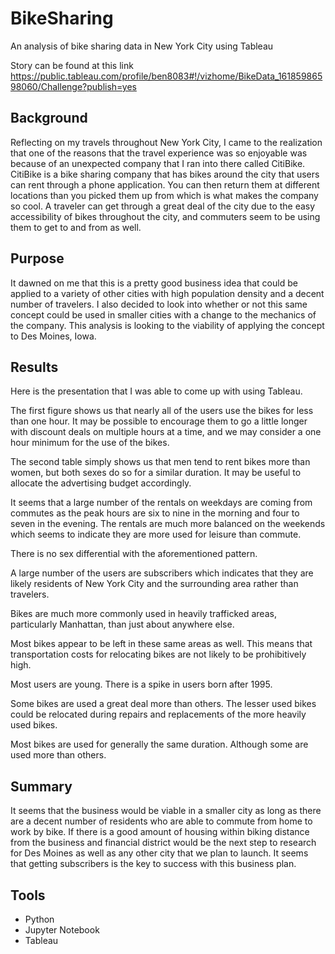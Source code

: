 # BikeSharing

An analysis of bike sharing data in New York City using Tableau

Story can be found at this link
https://public.tableau.com/profile/ben8083#!/vizhome/BikeData_16185986598060/Challenge?publish=yes

## Background

Reflecting on my travels throughout New York City, I came to the realization that one of the reasons that the travel experience was so enjoyable was because of an unexpected company that I ran into there called CitiBike.  CitiBike is a bike sharing company that has bikes around the city that users can rent through a phone application.  You can then return them at different locations than you picked them up from which is what makes the company so cool.  A traveler can get through a great deal of the city due to the easy accessibility of bikes throughout the city, and commuters seem to be using them to get to and from as well.

## Purpose

It dawned on me that this is a pretty good business idea that could be applied to a variety of other cities with high population density and a decent number of travelers.  I also decided to look into whether or not this same concept could be used in smaller cities with a change to the mechanics of the company.  This analysis is looking to the viability of applying the concept to Des Moines, Iowa.

## Results

Here is the presentation that I was able to come up with using Tableau.



The first figure shows us that nearly all of the users use the bikes for less than one hour.  It may be possible to encourage them to go a little longer with discount deals on multiple hours at a time, and we may consider a one hour minimum for the use of the bikes.



The second table simply shows us that men tend to rent bikes more than women, but both sexes do so for a similar duration.  It may be useful to allocate the advertising budget accordingly.



It seems that a large number of the rentals on weekdays are coming from commutes as the peak hours are six to nine in the morning and four to seven in the evening.  The rentals are much more balanced on the weekends which seems to indicate they are more used for leisure than commute.



There is no sex differential with the aforementioned pattern.



A large number of the users are subscribers which indicates that they are likely residents of New York City and the surrounding area rather than travelers.



Bikes are much more commonly used in heavily trafficked areas, particularly Manhattan, than just about anywhere else.



Most bikes appear to be left in these same areas as well.  This means that transportation costs for relocating bikes are not likely to be prohibitively high.



Most users are young.  There is a spike in users born after 1995.



Some bikes are used a great deal more than others.  The lesser used bikes could be relocated during repairs and replacements of the more heavily used bikes.



Most bikes are used for generally the same duration.  Although some are used more than others.

## Summary

It seems that the business would be viable in a smaller city as long as there are a decent number of residents who are able to commute from home to work by bike.  If there is a good amount of housing within biking distance from the business and financial district would be the next step to research for Des Moines as well as any other city that we plan to launch.  It seems that getting subscribers is the key to success with this business plan.

## Tools
* Python
* Jupyter Notebook
* Tableau